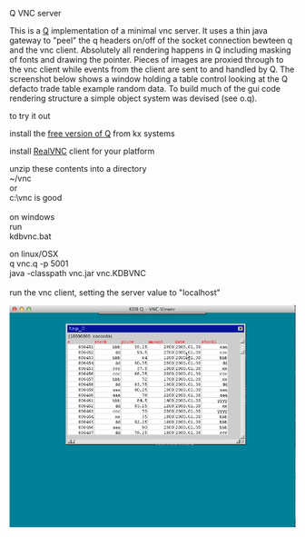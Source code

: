 Q VNC server

This is a [Q](http://www.kx.com) implementation of a minimal vnc server.  It uses a thin java gateway to "peel" the q headers on/off of the socket connection bewteen q and the vnc client.  Absolutely all rendering happens in Q including masking of fonts and drawing the pointer.  Pieces of images are proxied through to the vnc client while events from the client are sent to and handled by Q.  The screenshot below shows a window holding a table control looking at the Q defacto trade table example random data.  To build much of the gui code rendering structure a simple object system was devised (see o.q).  

to try it out

install the [free version of Q](http://kx.com/software-download.php) from kx systems

install [RealVNC](http://www.realvnc.com/download/viewer/) client for your platform


unzip these contents into a directory<br>
~/vnc<br> 
	or<br>
c:\vnc is good<br>
<br>
on windows<br>
run <br>
kdbvnc.bat<br>

on linux/OSX<br>
q vnc.q -p 5001<br>
java -classpath vnc.jar vnc.KDBVNC<br>
<br>
run the vnc client, setting the server value to "localhost"

![on a mac](qvnc-screenshot.png)